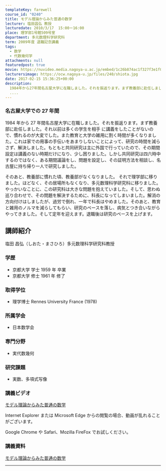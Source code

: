 ```yaml
---
templateKey: farewell
course_id: "0240"
title: モデル理論からみた普通の数学
lecturer: 塩田昌弘 教授
lecturedate: 2010/3/17  15:00ー16:00
place: 理学部1号館509号室
department: 多元数理科学研究科
term: 2009年度 退職記念講義
tags:
  - 数学
  - 代数幾何学
attachments: null
featuredpost: true
movie: https://nuvideo.media.nagoya-u.ac.jp/embed/1c26b874ac1f327f3e1f09d2fb454686e5a49a74
lecturersimage: https://ocw.nagoya-u.jp/files/240/shiota.jpg
date: 2017-02-15 15:36:25+00:00
description:
  1984年から27年間名古屋大学に在職しました。それを振返ります。まず教養部に赴任しました。それ以前は多くの学生を相手 に講義をしたことがないので、慣れるのが大変でした。また教育と大学の雑用に割く時間が多くなりました。これは家での用事の手伝いをあまりしないことによって、研究の時間を減らさず、解決しました。もともと共同研究は主に外国で行っていたので、その期間設定は講義のない時期だけになり、少し困
  ....
---
```


### 名古屋大学での 27 年間

1984 年から 27 年間名古屋大学に在職しました。それを振返ります。まず教養部に赴任しました。それ以前は多くの学生を相手 に講義をしたことがないので、慣れるのが大変でした。また教育と大学の雑用に割く時間が多くなりました。これは家での用事の手伝いをあまりしないことによって、研究の時間を減らさず、解決しました。もともと共同研究は主に外国で行っていたので、その期間設定は講義のない時期だけになり、少し困りました。しかし共同研究は四六時中するのではなく、ある期間議論をし、問題を設定し、その証明方法を相談し、名古屋に持ち帰り一人で研究しました。

そのあと、教養部に慣れた頃、教養部がなくなりました。 それで理学部に移りました。ほどなく、その居場所もなくなり、多元数理科学研究科に移りました。やっかいなことに、この研究科は大きな問題を抱えていました。そして、思わぬ巡り合わせで、その問題を解決するために、科長になってしまいました。解消の方向付けはしましたが、過労で倒れ、一年で科長はやめました。そのあと、教育と雑用のノルマを減らしてもらい、研究のペースを落し、病気とつき合いながらやってきました。そして定年を迎えます。退職後は研究のペースを上げます。

## 講師紹介

塩田 昌弘（しおた・まさひろ）多元数理科学研究科教授

### 学歴

- 京都大学 学士 1959 年 卒業
- 京都大学 修士 1961 年 修了

### 取得学位

- 理学博士 Rennes University France (1978)

### 所属学会

- 日本数学会

### 専門分野

- 実代数幾何

### 研究課題

- 実数、多項式写像

### 講義ビデオ

<a href="https://nuvideo.media.nagoya-u.ac.jp/embed/1c26b874ac1f327f3e1f09d2fb454686e5a49a74" target="blank">モデル理論からみた普通の数学</a>

Internet Explorer または Microsoft Edge からの閲覧の場合、動画が乱れることがございます。

Google Chrome や Safari、Mozilla FireFox でお試しください。

### 講義資料

[モデル理論からみた普通の数学](https://ocw.nagoya-u.jp/files/240/siota-siryo.pdf)

---
